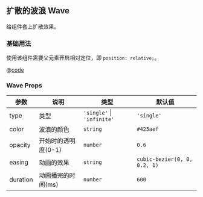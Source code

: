 ## 扩散的波浪 Wave

给组件套上扩散效果。

### 基础用法

使用该组件需要父元素开启相对定位，即 `position: relative;`。

<Demo>
<WaveBasicUsage />

@[code](@/WaveBasicUsage.vue)
</Demo>

### Wave Props

|参数|说明|类型|默认值|
|---|---|---|---|
|type|类型|`'single'` \| `'infinite'`|`'single'`|
|color|波浪的颜色|`string`|`#425aef`|
|opacity|开始时的透明度(0-1)|`number`|`0.6`|
|easing|动画的效果|`string`|`cubic-bezier(0, 0, 0.2, 1)`|
|duration|动画播完的时间(ms)|`number`|`600`|
